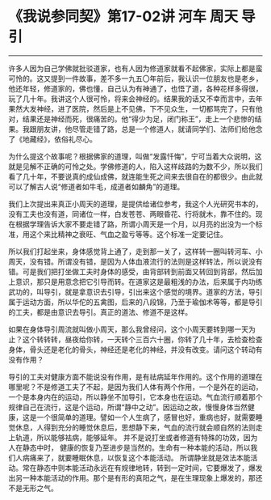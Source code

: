 # 《我说参同契》第17-02讲 河车 周天 导引

------

许多人因为自己学佛就批驳道家，也有人因为修道家就看不起佛家，实际上都是蛮可怜的。这又提到一件故事，差不多一九五〇年前后，我认识一位朋友也是老乡，他还年轻，修道家的，佛也懂，自己认为有神通了，也悟了道，各种花样多得很，玩了几十年。我讲这个人很可怜，将来会神经的。结果我的话又不幸而言中，去年果然大发神经，进了医院，然后是上不见佛，下不见众生，一切都骂完了，只有他对，结果还是神经而死，很痛苦的。他“得少为足，闭门称王”，走上一个悲惨的结果。我跟朋友讲，他尽管走错了路，总是一个修道人，就请同学们、法师们给他念了《地藏经》，依俗礼尽心。

为什么提这个故事呢？根据佛家的道理，叫做“发露忏悔”，宁可当着大众说明，这就是见解不正确的可怜之处。学佛修道的人，陷入这样歧路的为数不少，所以我们看了几十年，不要说真的成仙成佛，就连能生死之间来去很自在的都很少。由此就可以了解古人说“修道者如牛毛，成道者如麟角”的道理。

我们上次提出来真正小周天的道理，是提供给诸位参考，我这个人光研究书本的，没有工夫也没有道，同诸位一样，白发苍苍、两眼昏花、行将就木，靠不住的。现在根据学理告诉大家不要走错了路，所谓小周天是一个月，以月亮的出没为一个标准，用这个来比精神之衰旺、气血之盈亏等等。这个标准一定要记住。

所以我们打起坐来，身体感觉背上通了，走到那一关了，这样转一圈叫转河车、小周天，没有错。所谓没有错，是因为人体血液流行的法则是这样转法，所以说没有错。可是我们把打坐做工夫时身体的感受，由背部转到前面又转回到背部，然后加上意识，那只是用意念把它引导而转。在道家这是最粗浅的办法，后来属于内功练武功的，叫导引，就是拿意识去引导，引出来这个感觉的境界。道家的方法，导引属于运动方面，所以华佗的五禽图，后来的八段锦，乃至于瑜伽术等等，都是导引的工夫，都是由意识去导引。真正的道法、修道不是这样。

如果在身体导引周流就叫做小周天，那么我曾经问，这个小周天要转到哪一天为止？这个转转转，昼夜给你转，一天转个三百六十圈，你转了几十年，去检查检查身体，骨头还是老化的骨头，神经还是老化的神经，并没有改变。请问这个转动有没有作用？

导引的工夫对健康方面不能说没有作用，是有祛病延年作用的。这个作用的道理在哪里呢？不是修道工夫了不起，是因为我们人体有两个作用，一个是外在的运动，一个是本身内在的运动，所以静坐不加导引，它本身也在运动。气血流行顺着那个规律自己在流行，这是个运动，所谓“静中之动”。因运动之故，慢慢身体当然健康，这是一个很简单的道理。譬如一个人生病了，感冒也好，重病也好，就需要睡觉休息，人得到充分的睡觉休息后，思想静下来，气血的流行就会顺自然的法则走上轨道，所以能够袪病，能够延年。 并不是说打坐或者修道有特殊的功效，因为人在静态中时， 健康的恢复乃至进步是当然的。生命有一种本能的活动，所以我们人病痛来了，就要睡眠休息，以恢复这个本能活动。 所谓静坐就是效法本能活动。常在静态中则本能活动永远在有规律地转，转到一定时间，它要爆发了，爆发出另一种本能活动的作用。那个是有形的真阳之气，是在生理现象上爆发的，那还不是无形之气。